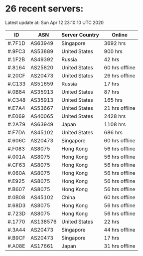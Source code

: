 # 26 recent servers:

Latest update at: Sun Apr 12 23:10:10 UTC 2020

| ID | ASN | Server Country | Online |
| -- | --- | -------------- | ------ |
| #.7F1D | AS63949 | Singapore | 3692 hrs |
| #.9FC3 | AS53889 | United States | 900 hrs |
| #.1F2B | AS49392 | Russia | 42 hrs |
| #.8164 | AS25820 | United States | 60 hrs offline |
| #.20CF | AS20473 | United States | 26 hrs offline |
| #.C133 | AS51659 | Russia | 17 hrs |
| #.0B84 | AS35913 | United States | 87 hrs |
| #.C348 | AS35913 | United States | 165 hrs |
| #.E7A4 | AS53667 | United States | 21 hrs offline |
| #.E069 | AS40065 | United States | 2428 hrs |
| #.2A79 | AS63949 | Japan | 1108 hrs |
| #.F7DA | AS45102 | United States | 686 hrs |
| #.606C | AS20473 | Singapore | 60 hrs offline |
| #.F083 | AS8075 | Hong Kong | 56 hrs offline |
| #.001A | AS8075 | Hong Kong | 56 hrs offline |
| #.CF63 | AS8075 | Hong Kong | 56 hrs offline |
| #.060A | AS8075 | Hong Kong | 56 hrs offline |
| #.E925 | AS8075 | Hong Kong | 56 hrs offline |
| #.B607 | AS8075 | Hong Kong | 56 hrs offline |
| #.0B08 | AS45102 | China | 60 hrs offline |
| #.68D3 | AS8075 | Hong Kong | 56 hrs offline |
| #.723D | AS8075 | Hong Kong | 56 hrs offline |
| #.1770 | AS138576 | United States | 22 hrs |
| #.3A44 | AS20473 | Singapore | 44 hrs offline |
| #.B9CF | AS20473 | Singapore | 17 hrs |
| #.A08E | AS17661 | Japan | 31 hrs offline |


